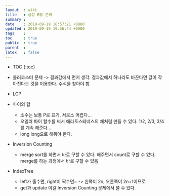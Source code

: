 ```yaml
---
layout  : wiki
title   : 삼성 B형 준비
summary : 
date    : 2019-09-19 18:57:21 +0900
updated : 2019-09-19 19:56:44 +0900
tags    : 
toc     : true
public  : true
parent  : 
latex   : false
---
```

* TOC
{:toc}

* 롤러코스터 문제 -> 결과값에서 먼저 생각. 결과값에서 하나라도 바꾼다면 값이 작아진다는 것을 이용한다. 수식을 찾아야 함
* LCP
* 파이의 합
    * 소수는 보통 P로 표기, 서로소 어렵다...
    * 오일러 파이 함수를 써서 에라토스테네스의 체처럼 만들 수 있다. 1/2, 2/3, 3/4를 계속 해준다...
    * long long으로 해줘야 한다.
* Inversion Counting
    * merge sort를 하면서 바로 구할 수 있다. 해주면서 count로 구할 수 있다. merge를 하는 과정에서 바로 구할 수 있음
* IndexTree
    * left가 홀수면, right이 짝수면~ -> 왼쪽이 2n, 오른쪽이 2n+1이므로
    * get과 update 이걸 Inversion Counting 문제에서 쓸 수 있다.


